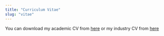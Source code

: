 ```yaml
---
title: "Curriculum Vitae"
slug: "vitae"
---
```


You can download my academic CV from [here](/vitae/academia_CV.pdf) or my industry CV from [here](/vitae/industry_CV.pdf)